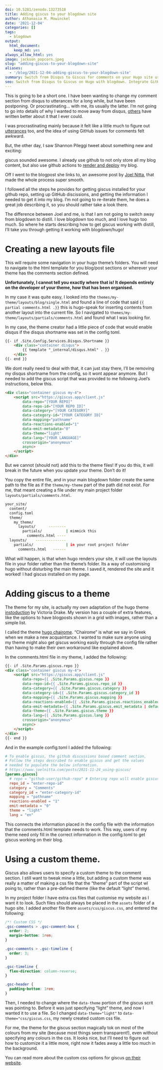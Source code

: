 ```yaml
---
doi: 10.5281/zenodo.13273518
title: Adding giscus to your blogdown site
author: Athanasia M. Mowinckel
date: '2021-12-04'
categories: []
tags:
  - blogdown
output:
  html_document:
    keep_md: yes
always_allow_html: yes
image: jackson_popcorn.jpeg
slug: "adding-giscus-to-your-blogdown-site"
aliases:
  - '/blog/2021-12-04-adding-giscus-to-your-blogdown-site'
summary: Switch from Disqus to Giscus for comments on your Hugo site using blogdown. This guide shows how to integrate Giscus, a GitHub discussions-based comment section, into your blog seamlessly. Learn how to set up Giscus, modify your theme, and customize the comment section for a streamlined experience.
seo: Switch from Disqus to Giscus on Hugo with blogdown. Integrate GitHub discussions for comments and customize your theme.
---
```


This is going to be a short one.
I have been wanting to change my comment section from disqus to utterances for a long while, but have been postponing. Or procrastinating… with me, its usually the latter.
I’m not going to go into details of why I wanted to move away from disqus, [others](https://fatfrogmedia.com/delete-disqus-comments-wordpress/) have written better about it that I ever could.

I was procrastinating mainly because it felt like a little much to figure out [utterances](https://utteranc.es/) too, and the idea of using GitHub issues for comments felt awkward.

But, the other day, I saw Shannon Pileggi tweet about something new and exciting:
  
giscus sounded awesome. I already use github to not only store all my blog content, but also use github actions to [render and deploy](/blog/2021-03-23-using-github-actions-to-build-your-hugo-website/) my blog.

Off I went to the blogpost she links to, an awesome post by [Joel Nitta](https://www.joelnitta.com/posts/2021-11-24_using-giscus/), that made the whole process super smooth.

I followed all the steps he provides for getting giscus installed for your github repo, setting up GitHub discissions, and getting the information I needed to get it into my blog. I’m not going to re-iterate them, he does a great job describing it, so you should rather take a look there.

The difference between Joel and me, is that I am not going to switch away from blogdown to distill. I love blogdown too much, and I love hugo too much. So where he starts describing how to get giscus working with distill, I’ll take you through getting it working with blogdown/hugo!

# Creating a new layouts file

This will require some navigation in your hugo theme’s folders.
You will need to navigate to the html template for you blog/post sections or wherever your theme has the comments section defined.

**Unfortunately, I cannot tell you exactly where that is! It depends entirely on the developer of your theme, how that has been organised.**

In my case it was quite easy, I looked into the `themes/my-theme/layouts/blog/single.html` and found a line of code that said `{{ partial comments.html .}}` this is hugo-speak for inserting contents from another layout into the current file. So I navigated to `themes/my-theme/layouts/partials/comments.html` and found what I was looking for.

In my case, the theme creator had a little piece of code that would enable disqus if the disqus shortname was set in the config toml.

``` html
{{- if .Site.Config.Services.Disqus.Shortname }}
    <div class="container disqus">
        {{ template "_internal/disqus.html" . }}
    </div>
{{- end }}
```

We dont really need to deal with that, it can just stay there, I’ll be removing my disqus shortname from the config, so it wont appear anymore.
But I needed to add the giscus script that was provided to me following Joel’s instructions, below this.

``` html
<div class="container giscus my-4">
    <script src="https://giscus.app/client.js"
        data-repo="[YOUR REPO]"
        data-repo-id="[YOUR REPO ID]"
        data-category="[YOUR CATEGORY]"
        data-category-id="[YOUR CATEGORY ID]"
        data-mapping="pathname"
        data-reactions-enabled="1"
        data-emit-metadata="0"
        data-theme="light"
        data-lang="[YOUR LANGUAGE]"
        crossorigin="anonymous"
        async>
    </script>
</div>
```

But we cannot (should not) add this to the theme files!
If you do this, it will break in the future when you update your theme. Don’t do it!

You copy the entire file, and in your main blogdown folder create the same path to the file as if the `theme/my-theme` part of the path did not exist. For me, that meant creating a file under my main project folder `layouts/partials/comments.html`.

``` sh
your_site/
  content/
  config.toml
  theme/
    my_theme/
      layouts/      --------
        partials/           | mimmick this
          comments.html ----
  layouts/    --------------
    partials/               | in your root project folder
      comments.html   ------           
```

What will happen, is that when hugo renders your site, it will use the layouts file in your folder rather than the theme’s folder. Its a way of customising hugo without disturbing the main theme.
I saved it, rendered the site and it worked! I had giscus installed on my page.

# Adding giscus to a theme

The theme for my site, is actually my own adaptation of the hugo theme [instoduction](https://github.com/victoriadrake/hugo-theme-introduction) by Victoria Drake. My version has a couple of extra features, like the options to have blogposts shown in a grid with images, rather than a simple list.

I called the theme [hugo chairome](https://github.com/Athanasiamo/hugo-chairome?organization=Athanasiamo&organization=Athanasiamo). “Chairome” is what we say in Greek when we make a new acquaintance.
I wanted to make sure anyone using my theme might also get giscus working easily through the config file rather than having to make their own workaround like explained above.

In the comments.html file in my theme, I added the following:

``` html
{{- if .Site.Params.giscus.repo }}
<div class="container giscus my-4">
    <script src="https://giscus.app/client.js"
        data-repo={{ .Site.Params.giscus.repo }}
        data-repo-id={{ .Site.Params.giscus.repo_id }}
        data-category={{ .Site.Params.giscus.category }}
        data-category-id={{ .Site.Params.giscus.category_id }}
        data-mapping={{ .Site.Params.giscus.mapping }}
        data-reactions-enabled={{ .Site.Params.giscus.reactions_enabled | default 0}}
        data-emit-metadata={{ .Site.Params.giscus.emit_metadata | default 0 }}
        data-theme={{ .Site.Params.giscus.theme }}
        data-lang={{ .Site.Params.giscus.lang }}
        crossorigin="anonymous"
        async>
    </script>
</div>
{{- end }}
```

And in the example config.toml I added the following:

``` toml
# To enable giscus, the github discussions based comment section,
# Follow the steps described to enable giscus and get the values
# needed to populate the below information.
# https://www.joelnitta.com/posts/2021-11-24_using-giscus/
[params.giscus]
  # repo = "github-user/github-repo" # Entering repo will enable giscus
  repo_id = "enter-repo-id"
  category = "Comments"
  category_id = "enter-category-id"
  mapping = "pathname"
  reactions-enabled = "1"
  emit-metadata = "0"
  theme = "light"
  lang = "en"
```

This connects the information placed in the config file with the information that the comments.html template needs to work.
This way, users of my theme need only fill in the correct information in the config.toml to get giscus working on their blog.

# Using a custom theme.

Giscus also allows users to specify a custom theme to the comment section. I still want to tweak mine a little, but adding a custom theme was really a matter of making a css file that the “theme” part of the script wl poing to, rather than a pre-defined theme (like the default “light” theme).

In my project folder I have extra css files that customise my website as I want it to look. Such files should always be placed in the `assets` folder of a hugo site. I added another file there `assets/css/giscus.css`, and entered the following:

``` css
/*! Custom CSS */
.gsc-comments > .gsc-comment-box {
  order: 2;
  margin-bottom: 1rem;
}

.gsc-comments > .gsc-timeline {
  order: 3;
}

.gsc-timeline {
  flex-direction: column-reverse;
}

.gsc-header {
  padding-bottom: 1rem;
}
```

Then, I needed to change where the `data-theme` portion of the giscus scrit was pointing to. Before it was just specifying “light” theme, and now I wanted it to use a file.
So I changed `data-theme="light"` to `data-theme="css/giscus.css`, my newly created custom css file.

For me, the theme for the giscus section magically tok on most of the colours from my site (because most things seem transparent!), even without specifying any colours in the css.
It looks nice, but I’ll need to figure out how to customize it a little more, right now it fades away a little too much in the background.

You can read more about the custom css options for giscus [on their website](https://github.com/giscus/giscus/blob/main/ADVANCED-USAGE.md#data-theme).
